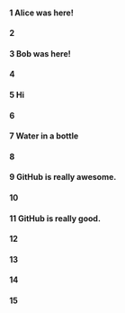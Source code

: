 #### 1 Alice was here!
#### 2
#### 3 Bob was here!
#### 4
#### 5 Hi
#### 6
#### 7 Water in a bottle
#### 8
#### 9 GitHub is really awesome.
#### 10
#### 11 GitHub is really good.
#### 12
#### 13
#### 14
#### 15
